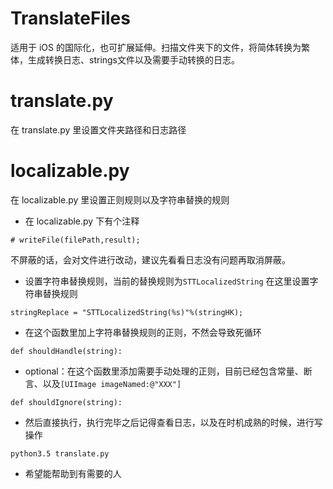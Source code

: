 # TranslateFiles
适用于 iOS 的国际化，也可扩展延伸。扫描文件夹下的文件，将简体转换为繁体，生成转换日志、strings文件以及需要手动转换的日志。
# translate.py
在 translate.py 里设置文件夹路径和日志路径

# localizable.py
在 localizable.py 里设置正则规则以及字符串替换的规则

*  在 localizable.py 下有个注释

```
# writeFile(filePath,result);
```
不屏蔽的话，会对文件进行改动，建议先看看日志没有问题再取消屏蔽。

*  设置字符串替换规则，当前的替换规则为`STTLocalizedString`
在这里设置字符串替换规则

```
stringReplace = "STTLocalizedString(%s)"%(stringHK);
```

*  在这个函数里加上字符串替换规则的正则，不然会导致死循环

```
def shouldHandle(string):
```

* optional：在这个函数里添加需要手动处理的正则，目前已经包含常量、断言、以及`[UIImage imageNamed:@"XXX"] `
 
```
def shouldIgnore(string):
```

*  然后直接执行，执行完毕之后记得查看日志，以及在时机成熟的时候，进行写操作

```
python3.5 translate.py
```

* 希望能帮助到有需要的人





